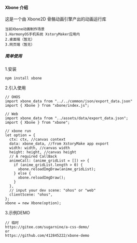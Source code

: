 #### Xbone 介绍

这是一个由 Xbone2D 骨骼动画引擎产出的动画运行库

    当前Xbone动画制作场景
    1.HarmonyOS手机系统 XstoryMaker应用内
    2.桌面端（暂无）
    3.网页端（暂无）

##### 简单使用

1.安装

    npm install xbone

2.引入使用

    // OHOS
    import xbone_data from "../../common/json/export_data.json"
    import { Xbone } from "xbone/index.js";
    
    // Web
    import xbone_data from "../assets/data/export_data.json";
    import { Xbone } from "xbone";

    // xbone run
    let option = {
      ctx: ctx, //canvas context
      data: xbone_data, //from XstoryMake app export
      width: width, //canvas width
      height: height, //canvas height
      // A required CallBack
      animeCall: (anime_gridList = []) => {
        if (anime_gridList.length > 0) {
          xbone.reloadImgDraw(anime_gridList);
        } else {
          xbone.reloadImgDraw();
        }
      },
      // input your dev scene: "ohos" or "web"
      clientScene: "ohos",
    };
    xbone = new Xbone(option);

3.示例DEMO
    
    // 临时
    https://gitee.com/sugarnine/a-css-demo/
    or
    https://github.com/412845222/xbone-demo


